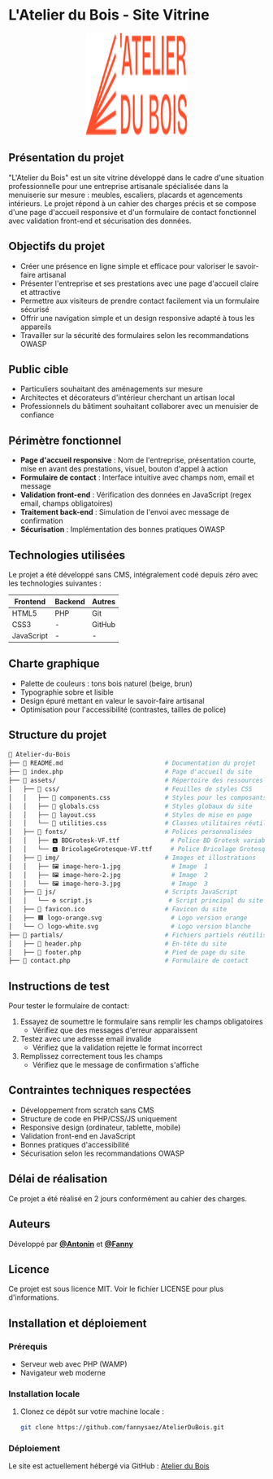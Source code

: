 # L'Atelier du Bois - Site Vitrine

<p align="center">
  <img src="./assets/logo-orange.svg" width="200" height="200" alt="Logo">
</p>

## Présentation du projet

"L'Atelier du Bois" est un site vitrine développé dans le cadre d'une situation professionnelle pour une entreprise artisanale spécialisée dans la menuiserie sur mesure : meubles, escaliers, placards et agencements intérieurs. Le projet répond à un cahier des charges précis et se compose d'une page d'accueil responsive et d'un formulaire de contact fonctionnel avec validation front-end et sécurisation des données.

## Objectifs du projet

- Créer une présence en ligne simple et efficace pour valoriser le savoir-faire artisanal
- Présenter l'entreprise et ses prestations avec une page d'accueil claire et attractive
- Permettre aux visiteurs de prendre contact facilement via un formulaire sécurisé
- Offrir une navigation simple et un design responsive adapté à tous les appareils
- Travailler sur la sécurité des formulaires selon les recommandations OWASP

## Public cible

- Particuliers souhaitant des aménagements sur mesure
- Architectes et décorateurs d'intérieur cherchant un artisan local
- Professionnels du bâtiment souhaitant collaborer avec un menuisier de confiance

## Périmètre fonctionnel

- **Page d'accueil responsive** : Nom de l'entreprise, présentation courte, mise en avant des prestations, visuel, bouton d'appel à action
- **Formulaire de contact** : Interface intuitive avec champs nom, email et message
- **Validation front-end** : Vérification des données en JavaScript (regex email, champs obligatoires)
- **Traitement back-end** : Simulation de l'envoi avec message de confirmation
- **Sécurisation** : Implémentation des bonnes pratiques OWASP

## Technologies utilisées

Le projet a été développé sans CMS, intégralement codé depuis zéro avec les technologies suivantes :

| Frontend | Backend | Autres |
|----------|---------|--------|
| HTML5    | PHP     | Git    |
| CSS3     | -       | GitHub |
| JavaScript | -     | -      |

## Charte graphique

- Palette de couleurs : tons bois naturel (beige, brun)
- Typographie sobre et lisible
- Design épuré mettant en valeur le savoir-faire artisanal
- Optimisation pour l'accessibilité (contrastes, tailles de police)

## Structure du projet

```bash
📁 Atelier-du-Bois
├── 📝 README.md                            # Documentation du projet
├── 📝 index.php                            # Page d'accueil du site
├── 📁 assets/                              # Répertoire des ressources
│   ├── 📁 css/                             # Feuilles de styles CSS
│   │   ├── 🎨 components.css               # Styles pour les composants UI
│   │   ├── 🎨 globals.css                  # Styles globaux du site
│   │   ├── 🎨 layout.css                   # Styles de mise en page
│   │   └── 🎨 utilities.css                # Classes utilitaires réutilisables
│   ├── 📁 fonts/                           # Polices personnalisées
│   │   ├── 🅰️ BDGrotesk-VF.ttf              # Police BD Grotesk variable
│   │   └── 🅰️ BricolageGrotesque-VF.ttf     # Police Bricolage Grotesque variable
│   ├── 📁 img/                             # Images et illustrations
│   │   ├── 🖼️ image-hero-1.jpg              # Image  1
│   │   ├── 🖼️ image-hero-2.jpg              # Image  2
│   │   └── 🖼️ image-hero-3.jpg              # Image  3
│   ├── 📁 js/                              # Scripts JavaScript
│   │   └── ⚙️ script.js                     # Script principal du site
│   ├── 🌟 favicon.ico                      # Favicon du site
│   ├── 🟧 logo-orange.svg                   # Logo version orange
│   └── ⚪ logo-white.svg                    # Logo version blanche
├── 📁 partials/                            # Fichiers partiels réutilisables
│   ├── 🧩 header.php                       # En-tête du site
│   ├── 🧩 footer.php                       # Pied de page du site
├── 📨 contact.php                          # Formulaire de contact
```

## Instructions de test

Pour tester le formulaire de contact:
1. Essayez de soumettre le formulaire sans remplir les champs obligatoires
   - Vérifiez que des messages d'erreur apparaissent
2. Testez avec une adresse email invalide
   - Vérifiez que la validation rejette le format incorrect
3. Remplissez correctement tous les champs
   - Vérifiez que le message de confirmation s'affiche

## Contraintes techniques respectées

- Développement from scratch sans CMS
- Structure de code en PHP/CSS/JS uniquement
- Responsive design (ordinateur, tablette, mobile)
- Validation front-end en JavaScript
- Bonnes pratiques d'accessibilité
- Sécurisation selon les recommandations OWASP

## Délai de réalisation

Ce projet a été réalisé en 2 jours conformément au cahier des charges.

## Auteurs
Développé par [**@Antonin**](https://github.com/HeyAnto) et [**@Fanny**](https://github.com/fannysaez)

## Licence
Ce projet est sous licence MIT. Voir le fichier LICENSE pour plus d'informations.

## Installation et déploiement

### Prérequis
- Serveur web avec PHP (WAMP)
- Navigateur web moderne

### Installation locale
1. Clonez ce dépôt sur votre machine locale :
   ```bash
   git clone https://github.com/fannysaez/AtelierDuBois.git
   ```


### Déploiement
Le site est actuellement hébergé via GitHub :
[Atelier du Bois](https://github.com/fannysaez/AtelierDuBois.git)

